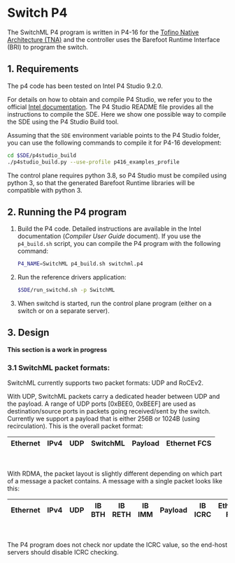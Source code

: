 # Switch P4

The SwitchML P4 program is written in P4-16 for the [Tofino Native Architecture (TNA)](https://github.com/barefootnetworks/Open-Tofino) and the controller uses the Barefoot Runtime Interface (BRI) to program the switch.

## 1. Requirements
The p4 code has been tested on Intel P4 Studio 9.2.0.

For details on how to obtain and compile P4 Studio, we refer you to the official [Intel documentation](https://www.intel.com/content/www/us/en/products/network-io/programmable-ethernet-switch.html). The P4 Studio README file provides all the instructions to compile the SDE. Here we show one possible way to compile the SDE using the P4 Studio Build tool.

Assuming that the `SDE` environment variable points to the P4 Studio folder, you can use the following commands to compile it for P4-16 development:

```bash
cd $SDE/p4studio_build
./p4studio_build.py --use-profile p416_examples_profile
```

The control plane requires python 3.8, so P4 Studio must be compiled using python 3, so that the generated Barefoot Runtime libraries will be compatible with python 3.

## 2. Running the P4 program

1. Build the P4 code. Detailed instructions are available in the Intel documentation (_Compiler User Guide_ document). If you use the `p4_build.sh` script, you can compile the P4 program with the following command:

    ```bash
    P4_NAME=SwitchML p4_build.sh switchml.p4
    ```

2. Run the reference drivers application:

    ```bash
    $SDE/run_switchd.sh -p SwitchML
    ```

3. When switchd is started, run the control plane program (either on a switch or on a separate server).

## 3. Design
**This section is a work in progress**

### 3.1 SwitchML packet formats:

SwitchML currently supports two packet formats: UDP and RoCEv2.

With UDP, SwitchML packets carry a dedicated header between UDP and the payload. A range of UDP ports [0xBEE0, 0xBEEF] are used as destination/source ports in packets going received/sent by the switch. Currently we support a payload that is either 256B or 1024B (using recirculation). This is the overall packet format: 

| Ethernet | IPv4 | UDP | SwitchML | Payload | Ethernet FCS |
|--|--|--|--|--|--|

<br/>

With RDMA, the packet layout is slightly different depending on which part of a message a packet contains. A message with a single packet looks like this:

| Ethernet | IPv4 | UDP | IB BTH | IB RETH | IB IMM | Payload | IB ICRC | Ethernet FCS |
|--|--|--|--|--|--|--|--|--|

<br/>

The P4 program does not check nor update the ICRC value, so the end-host servers should disable ICRC checking.
